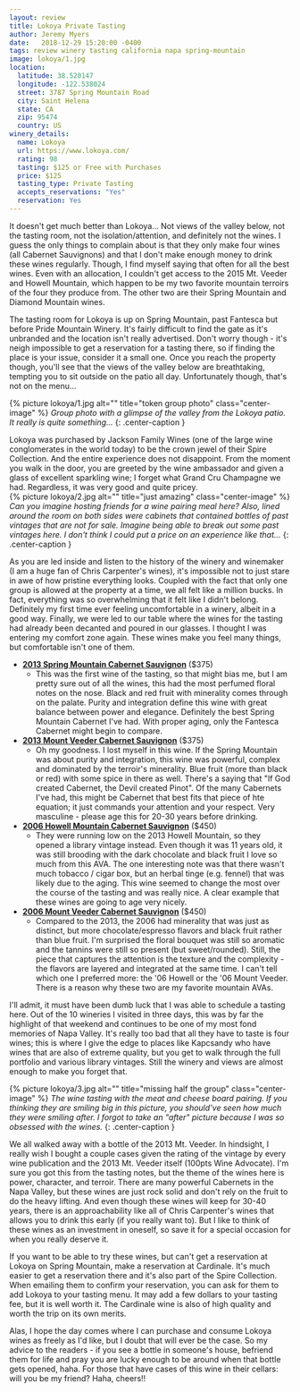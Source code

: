 ```yaml
---
layout: review
title: Lokoya Private Tasting
author: Jeremy Myers
date:   2018-12-29 15:20:00 -0400
tags: review winery tasting california napa spring-mountain
image: lokoya/1.jpg
location:
  latitude: 38.520147
  longitude: -122.538024
  street: 3787 Spring Mountain Road
  city: Saint Helena
  state: CA
  zip: 95474
  country: US
winery_details:
  name: Lokoya
  url: https://www.lokoya.com/
  rating: 98
  tasting: $125 or Free with Purchases
  price: $125
  tasting_type: Private Tasting
  accepts_reservations: "Yes"
  reservation: Yes
---
```

It doesn't get much better than Lokoya...  Not views of the valley below, not the tasting room, not the isolation/attention, and definitely not the wines.  I guess the only things to complain about is that they only make four wines (all Cabernet Sauvignons) and that I don't make enough money to drink these wines regularly.  Though, I find myself saying that often for all the best wines.  Even with an allocation, I couldn't get access to the 2015 Mt. Veeder and Howell Mountain, which happen to be my two favorite mountain terroirs of the four they produce from.  The other two are their Spring Mountain and Diamond Mountain wines.

The tasting room for Lokoya is up on Spring Mountain, past Fantesca but before Pride Mountain Winery.  It's fairly difficult to find the gate as it's unbranded and the location isn't really advertised.  Don't worry though - it's neigh impossible to get a reservation for a tasting there, so if finding the place is your issue, consider it a small one.  Once you reach the property though, you'll see that the views of the valley below are breathtaking, tempting you to sit outside on the patio all day.  Unfortunately though, that's not on the menu...

{% picture lokoya/1.jpg alt="" title="token group photo" class="center-image" %}
*Group photo with a glimpse of the valley from the Lokoya patio.  It really is quite something...*
{: .center-caption }

Lokoya was purchased by Jackson Family Wines (one of the large wine conglomerates in the world today) to be the crown jewel of their Spire Collection.  And the entire experience does not disappoint.  From the moment you walk in the door, you are greeted by the wine ambassador and given a glass of excellent sparkling wine; I forget what Grand Cru Champagne we had.  Regardless, it was very good and quite pricey.  
{% picture lokoya/2.jpg alt="" title="just amazing" class="center-image" %}
*Can you imagine hosting friends for a wine pairing meal here?  Also, lined around the room on both sides were cabinets that contained bottles of past vintages that are not for sale.  Imagine being able to break out some past vintages here.  I don't think I could put a price on an experience like that...*
{: .center-caption }

As you are led inside and listen to the history of the winery and winemaker (I am a huge fan of Chris Carpenter's wines), it's impossible not to just stare in awe of how pristine everything looks.  Coupled with the fact that only one group is allowed at the property at a time, we all felt like a million bucks.  In fact, everything was so overwhelming that it felt like I didn't belong.  Definitely my first time ever feeling uncomfortable in a winery, albeit in a good way.  Finally, we were led to our table where the wines for the tasting had already been decanted and poured in our glasses.  I thought I was entering my comfort zone again.  These wines make you feel many things, but comfortable isn't one of them.

* [**2013 Spring Mountain Cabernet Sauvignon**](https://www.lokoya.com/collection#spring-mountain) ($375)
  * This was the first wine of the tasting, so that might bias me, but I am pretty sure out of all the wines, this had the most perfumed floral notes on the nose.  Black and red fruit with minerality comes through on the palate.  Purity and integration define this wine with great balance between power and elegance.  Definitely the best Spring Mountain Cabernet I've had.  With proper aging, only the Fantesca Cabernet might begin to compare.
* [**2013 Mount Veeder Cabernet Sauvignon**](https://www.lokoya.com/collection#mount-veeder) ($375)
  * Oh my goodness.  I lost myself in this wine.  If the Spring Mountain was about purity and integration, this wine was powerful, complex and dominated by the terroir's minerality.  Blue fruit (more than black or red) with some spice in there as well.  There's a saying that "If God created Cabernet, the Devil created Pinot".  Of the many Cabernets I've had, this might be Cabernet that best fits that piece of hte equation; it just commands your attention and your respect.  Very masculine - please age this for 20-30 years before drinking.
* [**2006 Howell Mountain Cabernet Sauvignon**](https://www.lokoya.com/collection#howell-mountain) ($450)
  * They were running low on the 2013 Howell Mountain, so they opened a library vintage instead.  Even though it was 11 years old, it was still brooding with the dark chocolate and black fruit I love so much from this AVA.  The one interesting note was that there wasn't much tobacco / cigar box, but an herbal tinge (e.g. fennel) that was likely due to the aging.  This wine seemed to change the most over the course of the tasting and was really nice.  A clear example that these wines are going to age very nicely.
* [**2006 Mount Veeder Cabernet Sauvignon**](https://www.lokoya.com/collection#mount-veeder) ($450)
  * Compared to the 2013, the 2006 had minerality that was just as distinct, but more chocolate/espresso flavors and black fruit rather than blue fruit.  I'm surprised the floral bouquet was still so aromatic and the tannins were still so present (but sweet/rounded).  Still, the piece that captures the attention is the texture and the complexity - the flavors are layered and integrated at the same time.  I can't tell which one I preferred more: the '06 Howell or the '06 Mount Veeder.  There is a reason why these two are my favorite mountain AVAs.

I'll admit, it must have been dumb luck that I was able to schedule a tasting here.  Out of the 10 wineries I visited in three days, this was by far the highlight of that weekend and continues to be one of my most fond memories of Napa Valley.  It's really too bad that all they have to taste is four wines; this is where I give the edge to places like Kapcsandy who have wines that are also of extreme quality, but you get to walk through the full portfolio and various library vintages.  Still the winery and views are almost enough to make you forget that.  

{% picture lokoya/3.jpg alt="" title="missing half the group" class="center-image" %}
*The wine tasting with the meat and cheese board pairing.  If you thinking they are smiling big in this picture, you should've seen how much they were smiling after.  I forgot to take an "after" picture because I was so obsessed with the wines.*
{: .center-caption }

We all walked away with a bottle of the 2013 Mt. Veeder.  In hindsight, I really wish I bought a couple cases given the rating of the vintage by every wine publication and the 2013 Mt. Veeder itself (100pts Wine Advocate).  I'm sure you got this from the tasting notes, but the theme of the wines here is power, character, and terroir.  There are many powerful Cabernets in the Napa Valley, but these wines are just rock solid and don't rely on the fruit to do the heavy lifting.  And even though these wines will keep for 30-40 years, there is an approachability like all of Chris Carpenter's wines that allows you to drink this early (if you really want to).  But I like to think of these wines as an investment in oneself, so save it for a special occasion for when you really deserve it.

If you want to be able to try these wines, but can't get a reservation at Lokoya on Spring Mountain, make a reservation at Cardinale.  It's much easier to get a reservation there and it's also part of the Spire Collection.  When emailing them to confirm your reservation, you can ask for them to add Lokoya to your tasting menu.  It may add a few dollars to your tasting fee, but it is well worth it.  The Cardinale wine is also of high quality and worth the trip on its own merits.  

Alas, I hope the day comes where I can purchase and consume Lokoya wines as freely as I'd like, but I doubt that will ever be the case.  So my advice to the readers - if you see a bottle in someone's house, befriend them for life and pray you are lucky enough to be around when that bottle gets opened, haha.  For those that have cases of this wine in their cellars: will you be my friend?  Haha, cheers!!
